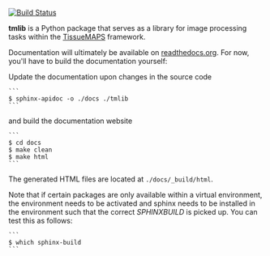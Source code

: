 [![Build Status](http://jenkins.pelkmanslab.org/job/tmlibrary_Master/badge/icon)](http://jenkins.pelkmanslab.org/job/tmlibrary_Master/)


**tmlib** is a Python package that serves as a library for image processing tasks within the [TissueMAPS](https://github.com/HackerMD/TissueMAPS) framework.


Documentation will ultimately be available on [readthedocs.org](https://readthedocs.org/).
For now, you'll have to build the documentation yourself:

Update the documentation upon changes in the source code

    ```
    $ sphinx-apidoc -o ./docs ./tmlib
    ```

and build the documentation website

    ```    
    $ cd docs
    $ make clean
    $ make html
    ```

The generated HTML files are located at `./docs/_build/html`.

Note that if certain packages are only available within a virtual environment, the environment needs to be activated and sphinx needs to be installed in the environment such that the correct *SPHINXBUILD* is picked up. You can test this as follows:

    ```
    $ which sphinx-build
    ```
